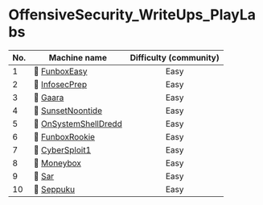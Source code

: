 # OffensiveSecurity_WriteUps_PlayLabs

| No.  | Machine name                                                                          |  Difficulty (community)  |
| ---- | ------------------------------------------------------------------------------------- | :-----------------------:|
| 1    | 📗 [FunboxEasy](../main/FunboxEasy-room/FunboxEasy-room.md)                           | Easy                     |
| 2    | 📗 [InfosecPrep](../main/InfosecPrep-room/InfosecPrep-room.md)                        | Easy                     |
| 3    | 📗 [Gaara](../main/Gaara-room/Gaara-room.md)                                          | Easy                     |
| 4    | 📗 [SunsetNoontide](../main/SunsetNoontide-room/SunsetNoontide-room.md)               | Easy                     |
| 5    | 📗 [OnSystemShellDredd](../main/OnSystemShellDredd-room/OnSystemShellDredd-room.md)   | Easy                     |
| 6    | 📗 [FunboxRookie](../main/FunboxRookie-room/FunboxRookie-room.md)                     | Easy                     |
| 7    | 📗 [CyberSploit1](../main/CyberSploit1-room/CyberSploit1-room.md)                     | Easy                     |
| 8    | 📗 [Moneybox](../main/Moneybox-room/Moneybox-room.md)                                 | Easy                     |
| 9    | 📗 [Sar](../main/Sar-room/Sar-room.md)                                                | Easy                     |
| 10   | 📗 [Seppuku](../main/Seppuku-room/Seppuku-room.md)                                    | Easy                     |